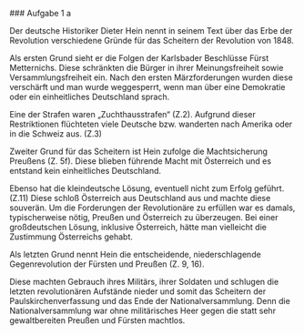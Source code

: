 \### Aufgabe 1 a



Der deutsche Historiker Dieter Hein nennt in seinem Text über das Erbe der Revolution verschiedene Gründe für das Scheitern der Revolution von 1848.

Als ersten Grund sieht er die Folgen der Karlsbader Beschlüsse Fürst Metternichs. Diese schränkten die Bürger in ihrer Meinungsfreiheit sowie Versammlungsfreiheit ein. Nach den ersten Märzforderungen wurden diese verschärft und man wurde weggesperrt, wenn man über eine Demokratie oder ein einheitliches Deutschland sprach.

Eine der Strafen waren „Zuchthausstrafen“ (Z.2). Aufgrund dieser Restriktionen flüchteten viele Deutsche bzw. wanderten nach Amerika oder in die Schweiz aus. (Z.3)

Zweiter Grund für das Scheitern ist Hein zufolge die Machtsicherung Preußens (Z. 5f). Diese blieben führende Macht mit Österreich und es entstand kein einheitliches Deutschland.

Ebenso hat die kleindeutsche Lösung, eventuell nicht zum Erfolg geführt. (Z.11) Diese schloß Österreich aus Deutschland aus und machte diese souverän. Um die Forderungen der Revolutionäre zu erfüllen war es damals, typischerweise nötig, Preußen und Österreich zu überzeugen. Bei einer großdeutschen Lösung, inklusive Österreich, hätte man vielleicht die Zustimmung Österreichs gehabt.

Als letzten Grund nennt Hein die entscheidende, niederschlagende Gegenrevolution der Fürsten und Preußen (Z. 9, 16).

Diese machten Gebrauch ihres Militärs, ihrer Soldaten und schlugen die letzten revolutionären Aufstände nieder und somit das Scheitern der Paulskirchenverfassung und das Ende der Nationalversammlung. Denn die Nationalversammlung war ohne militärisches Heer gegen die statt sehr gewaltbereiten Preußen und Fürsten machtlos.

